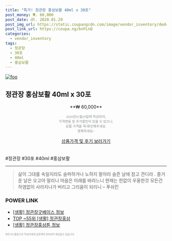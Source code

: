 ```yaml
--- 
title: "특가! 정관장 홍삼보활 40ml x 30포" 
post_money: ₩. 60,000 
post_date: dt. 2020.01.29 
post_img_url: https://static.coupangcdn.com/image/vendor_inventory/ded4/aa856441043eb03d508bf6d3b071302c239307fa0d09475f161a130d47ea.jpg 
post_link_url: https://coupa.ng/bnFLnQ 
categories: 
  - vendor_inventory 
tags: 
  - 정관장 
  - 30포 
  - 40ml 
  - 홍삼보활 
--- 
```

[![foo](https://static.coupangcdn.com/image/vendor_inventory/ded4/aa856441043eb03d508bf6d3b071302c239307fa0d09475f161a130d47ea.jpg)](https://coupa.ng/bnFLnQ) 

## 정관장 홍삼보활 40ml x 30포 
<p style="text-align: center;">**₩ 60,000**</p> 
<p style="text-align: center;"><span style="color: #898c8f; font-family: Georgia,Times,serif; font-size: 0.75em;">2020년01월29일에 작성되어, <br>가격변동 및 추가할인이 있을 수 있으니,<br> 상품 가격을 꼭!확인해주세요.<br>행복하세요~</span> 
</p>	 
<div markdown="0" style="text-align: center;"><a href="https://coupa.ng/bnFLnQ" class="btn btn--success">상품가격 및 후기 보러가기</a></div> 
<br><br> 
  #정관장 #30포 #40ml #홍삼보활 
<hr> 

> 삶이 그대를 속일지라도 슬퍼하거나 노하지 말아라 슬픈 날에 참고 견디라 . 즐거운 날은 오고야 말리니 마음은 미래를 바라느니 현재는 한없이 우울한것 모든건 하염없이 사라지나가 버리고 그리움이 되리니 – 푸쉬킨 


### POWER LINK

* <a href="https://blog.naver.com/santokki14/221763828189" target="_blank"> [생활] 정관장굿베이스 정보 </a>
* <a href="https://blog.naver.com/fasyy4321/221776218943" target="_blank"> TOP ~55위 [생활] 정관장홍삼</a>
* <a href="https://blog.naver.com/sakai111/221765487822" target="_blank"> [생활] 정관장홍삼톤 정보 </a>

<span style="color: #898c8f; font-family: Georgia,Times,serif; font-size: 0.55em;">파트너스활동으로 작성자에게 일정액의 커미션이 제공될수 있습니다.</span> 
